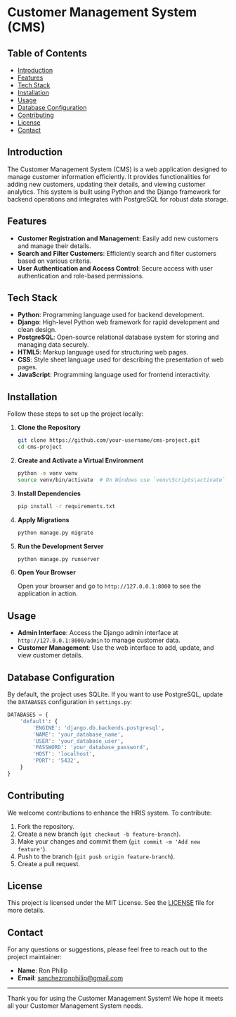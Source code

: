 # Customer Management System (CMS)

## Table of Contents
- [Introduction](#introduction)
- [Features](#features)
- [Tech Stack](#tech-stack)
- [Installation](#installation)
- [Usage](#usage)
- [Database Configuration](#database-configuration)
- [Contributing](#contributing)
- [License](#license)
- [Contact](#contact)

## Introduction
The Customer Management System (CMS) is a web application designed to manage customer information efficiently. It provides functionalities for adding new customers, updating their details, and viewing customer analytics. This system is built using Python and the Django framework for backend operations and integrates with PostgreSQL for robust data storage.

## Features
- **Customer Registration and Management**: Easily add new customers and manage their details.
- **Search and Filter Customers**: Efficiently search and filter customers based on various criteria.
- **User Authentication and Access Control**: Secure access with user authentication and role-based permissions.

## Tech Stack
- **Python**: Programming language used for backend development.
- **Django**: High-level Python web framework for rapid development and clean design.
- **PostgreSQL**: Open-source relational database system for storing and managing data securely.
- **HTML5**: Markup language used for structuring web pages.
- **CSS**: Style sheet language used for describing the presentation of web pages.
- **JavaScript**: Programming language used for frontend interactivity.

## Installation
Follow these steps to set up the project locally:

1. **Clone the Repository**

    ```bash
    git clone https://github.com/your-username/cms-project.git
    cd cms-project
    ```

2. **Create and Activate a Virtual Environment**

    ```bash
    python -m venv venv
    source venv/bin/activate  # On Windows use `venv\Scripts\activate`
    ```

3. **Install Dependencies**

    ```bash
    pip install -r requirements.txt
    ```

4. **Apply Migrations**

    ```bash
    python manage.py migrate
    ```

5. **Run the Development Server**

    ```bash
    python manage.py runserver
    ```

6. **Open Your Browser**

    Open your browser and go to `http://127.0.0.1:8000` to see the application in action.

## Usage
- **Admin Interface**: Access the Django admin interface at `http://127.0.0.1:8000/admin` to manage customer data.
- **Customer Management**: Use the web interface to add, update, and view customer details.

## Database Configuration
By default, the project uses SQLite. If you want to use PostgreSQL, update the `DATABASES` configuration in `settings.py`:

```python
DATABASES = {
    'default': {
        'ENGINE': 'django.db.backends.postgresql',
        'NAME': 'your_database_name',
        'USER': 'your_database_user',
        'PASSWORD': 'your_database_password',
        'HOST': 'localhost',
        'PORT': '5432',
    }
}
```

## Contributing
We welcome contributions to enhance the HRIS system. To contribute:

1. Fork the repository.
2. Create a new branch (`git checkout -b feature-branch`).
3. Make your changes and commit them (`git commit -m 'Add new feature'`).
4. Push to the branch (`git push origin feature-branch`).
5. Create a pull request.

## License
This project is licensed under the MIT License. See the [LICENSE](LICENSE) file for more details.

## Contact
For any questions or suggestions, please feel free to reach out to the project maintainer:

- **Name**: Ron Philip
- **Email**: sanchezronphilip@gmail.com

---

Thank you for using the Customer Management System! We hope it meets all your Customer Management System needs.
